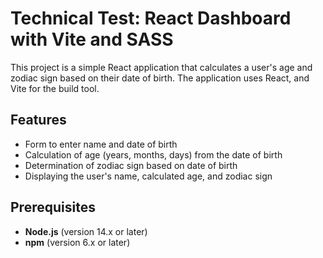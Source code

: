 
# Technical Test: React Dashboard with Vite and SASS

This project is a simple React application that calculates a user's age and zodiac sign based on their date of birth. The application uses React, and Vite for the build tool.

## Features

- Form to enter name and date of birth
- Calculation of age (years, months, days) from the date of birth
- Determination of zodiac sign based on date of birth
- Displaying the user's name, calculated age, and zodiac sign

## Prerequisites

- **Node.js** (version 14.x or later)
- **npm** (version 6.x or later)